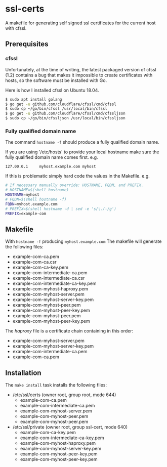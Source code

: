# ssl-certs

A makefile for generating self signed ssl certificates for the current host with cfssl.

## Prerequisites

### cfssl

Unfortunately, at the time of writing, the latest packaged version of cfssl
(1.2) contains a bug that makes it impossible to create certificates with
hosts, so the software must be installed with Go.

Here is how I installed cfssl on Ubuntu 18.04.

```bash
$ sudo apt install golang
$ go get -u github.com/cloudflare/cfssl/cmd/cfssl
$ sudo cp ~/go/bin/cfssl /usr/local/bin/cfssl
$ go get -u github.com/cloudflare/cfssl/cmd/cfssljson
$ sudo cp ~/go/bin/cfssljson /usr/local/bin/cfssljson
```

### Fully qualified domain name

The command `hostname -f` should produce a fully qualified domain name.

If you are using '/etc/hosts' to provide your local hostname make sure the fully
qualified domain name comes first. e.g.

```
127.00.0.1     myhost.example.com myhost
```

If this is problematic simply hard code  the values in the Makefile. e.g.

```bash
# If necessary manually override: HOSTNAME, FQDM, and PREFIX.
# HOSTNAME=$(shell hostname)
HOSTNAME=myhost
# FQDN=$(shell hostname -f)
FQDN=myhost.example.com
# PREFIX=$(shell hostname -d | sed -e 's/\./-/g')
PREFIX=example-com
```

## Makefile

With `hostname -f` producing `myhost.example.com` The makefile will generate the following files:

* example-com-ca.pem
* example-com-ca.csr
* example-com-ca-key.pem
* example-com-intermediate-ca.pem
* example-com-intermediate-ca.csr
* example-com-intermediate-ca-key.pem
* example-com-myhost-haproxy.pem
* example-com-myhost-server.pem
* example-com-myhost-server-key.pem
* example-com-myhost-peer.pem
* example-com-myhost-peer-key.pem
* example-com-myhost-peer.pem
* example-com-myhost-peer-key.pem

The *haproxy* file is a certificate chain containing in this order:

* example-com-myhost-server.pem
* example-com-myhost-server-key.pem
* example-com-intermediate-ca.pem
* example-com-ca.pem

## Installation

The `make install` task installs the following files:

* /etc/ssl/certs (owner root, group root, mode 644)
    * example-com-ca.pem
    * example-com-intermediate-ca.pem
    * example-com-myhost-server.pem
    * example-com-myhost-peer.pem
    * example-com-myhost-peer.pem
* /etc/ssl/private (owner root, group ssl-cert, mode 640)
    * example-com-ca-key.pem
    * example-com-intermediate-ca-key.pem
    * example-com-myhost-haproxy.pem
    * example-com-myhost-server-key.pem
    * example-com-myhost-peer-key.pem
    * example-com-myhost-peer-key.pem
